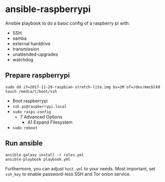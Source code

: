 ansible-raspberrypi
===================

Ansible playbook to do a basic config of a raspberry pi with:

 * SSH
 * samba
 * external harddrive
 * transmission
 * unattended-upgrades
 * watchdog

Prepare raspberrypi
-------------------

```
sudo dd if=2017-11-29-raspbian-stretch-lite.img bs=1M of=/dev/mmcblk0 
touch /media/t/boot/ssh
```

* Boot raspberrypi
* `ssh pi@raspberrypi.local`
* `sudo raspi-config`
  * 7 Advanced Options
    * A1 Expand Filesystem
* `sudo reboot`

Run ansible
-----------

```
ansible-galaxy install -r roles.yml
ansible-playbook playbook.yml
```

Furthermore, you can adjust `host.yml` to your needs.
Most important, set `ssh_key` to enable password-less SSH and Tor onion service.
